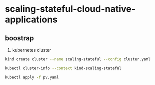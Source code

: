 # scaling-stateful-cloud-native-applications

## boostrap

1. kubernetes cluster

```zsh
kind create cluster --name scaling-stateful --config cluster.yaml

kubectl cluster-info --context kind-scaling-stateful

kubectl apply -f pv.yaml
```